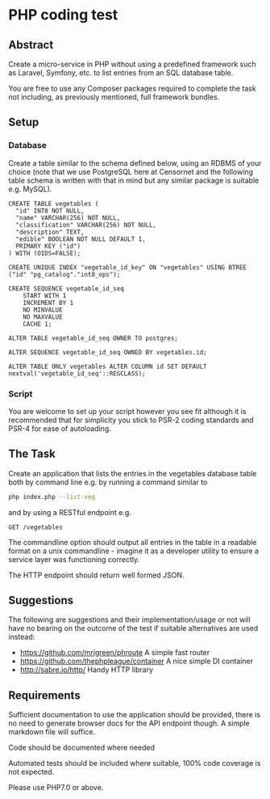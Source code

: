 # PHP coding test
## Abstract
Create a micro-service in PHP without using a predefined framework such as Laravel,
Symfony, etc. to list entries from an SQL database table.

You are free to use any Composer packages required to complete the task
not including, as previously mentioned, full framework bundles.

## Setup
### Database
Create a table similar to the schema defined below, using an RDBMS of your choice
(note that we use PostgreSQL here at Censornet and the following table schema is
written with that in mind but any similar package is suitable e.g. MySQL).

```postgresql
CREATE TABLE vegetables (
  "id" INT8 NOT NULL,
  "name" VARCHAR(256) NOT NULL,
  "classification" VARCHAR(256) NOT NULL,
  "description" TEXT,
  "edible" BOOLEAN NOT NULL DEFAULT 1,
  PRIMARY KEY ("id")
) WITH (OIDS=FALSE);

CREATE UNIQUE INDEX "vegetable_id_key" ON "vegetables" USING BTREE ("id" "pg_catalog"."int8_ops");

CREATE SEQUENCE vegetable_id_seq
    START WITH 1
    INCREMENT BY 1
    NO MINVALUE 
    NO MAXVALUE 
    CACHE 1;

ALTER TABLE vegetable_id_seq OWNER TO postgres;

ALTER SEQUENCE vegetable_id_seq OWNED BY vegetables.id;

ALTER TABLE ONLY vegetables ALTER COLUMN id SET DEFAULT nextval('vegetable_id_seq'::REGCLASS);
```
### Script
You are welcome to set up your script however you see fit although it is recommended
that for simplicity you stick to PSR-2 coding standards and PSR-4 for ease of autoloading.

## The Task
Create an application that lists the entries in the vegetables database table
both by command line e.g. by running a command similar to

```bash
php index.php --list-veg
```

and by using a RESTful endpoint e.g.
```
GET /vegetables
```

The commandline option should output all entries in the table in a readable format on
a unix commandline - imagine it as a developer utility to ensure a service layer
was functioning correctly.

The HTTP endpoint should return well formed JSON.

## Suggestions
The following are suggestions and their implementation/usage or not will have no bearing 
on the outcome of the test if suitable alternatives are used instead:

* https://github.com/mrjgreen/phroute A simple fast router
* https://github.com/thephpleague/container A nice simple DI container
* http://sabre.io/http/ Handy HTTP library

## Requirements
Sufficient documentation to use the application should be provided, there is no 
need to generate browser docs for the API endpoint though. A simple markdown file 
will suffice.

Code should be documented where needed

Automated tests should be included where suitable, 100% code coverage is not expected.

Please use PHP7.0 or above. 

